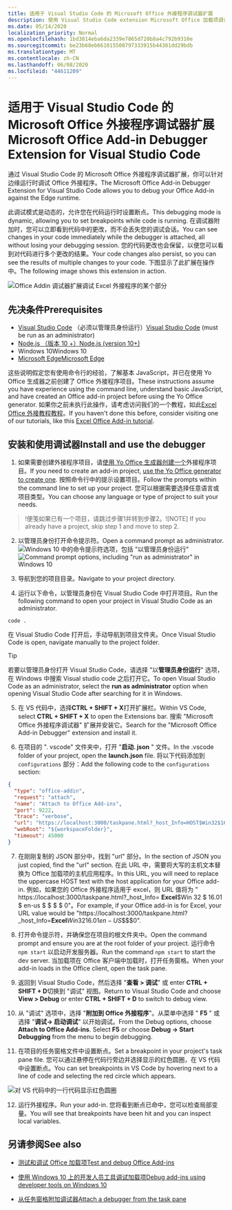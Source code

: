```yaml
---
title: 适用于 Visual Studio Code 的 Microsoft Office 外接程序调试器扩展
description: 使用 Visual Studio Code extension Microsoft Office 加载项调试器调试 Office 外接程序。
ms.date: 05/14/2020
localization_priority: Normal
ms.openlocfilehash: 1bd3814eba6da2339e7865d720b8a4c792b9310e
ms.sourcegitcommit: be23b68eb661015508797333915b44381dd29bdb
ms.translationtype: MT
ms.contentlocale: zh-CN
ms.lasthandoff: 06/08/2020
ms.locfileid: "44611209"
---
```

# <a name="microsoft-office-add-in-debugger-extension-for-visual-studio-code"></a><span data-ttu-id="4d345-103">适用于 Visual Studio Code 的 Microsoft Office 外接程序调试器扩展</span><span class="sxs-lookup"><span data-stu-id="4d345-103">Microsoft Office Add-in Debugger Extension for Visual Studio Code</span></span>

<span data-ttu-id="4d345-104">通过 Visual Studio Code 的 Microsoft Office 外接程序调试器扩展，你可以针对边缘运行时调试 Office 外接程序。</span><span class="sxs-lookup"><span data-stu-id="4d345-104">The Microsoft Office Add-in Debugger Extension for Visual Studio Code allows you to debug your Office Add-in against the Edge runtime.</span></span>

<span data-ttu-id="4d345-105">此调试模式是动态的，允许您在代码运行时设置断点。</span><span class="sxs-lookup"><span data-stu-id="4d345-105">This debugging mode is dynamic, allowing you to set breakpoints while code is running.</span></span> <span data-ttu-id="4d345-106">在调试器附加时，您可以立即看到代码中的更改，而不会丢失您的调试会话。</span><span class="sxs-lookup"><span data-stu-id="4d345-106">You can see changes in your code immediately while the debugger is attached, all without losing your debugging session.</span></span> <span data-ttu-id="4d345-107">您的代码更改也会保留，以便您可以看到对代码进行多个更改的结果。</span><span class="sxs-lookup"><span data-stu-id="4d345-107">Your code changes also persist, so you can see the results of multiple changes to your code.</span></span> <span data-ttu-id="4d345-108">下图显示了此扩展在操作中。</span><span class="sxs-lookup"><span data-stu-id="4d345-108">The following image shows this extension in action.</span></span>

![Office Addin 调试器扩展调试 Excel 外接程序的某个部分](../images/vs-debugger-extension-for-office-addins.jpg)

## <a name="prerequisites"></a><span data-ttu-id="4d345-110">先决条件</span><span class="sxs-lookup"><span data-stu-id="4d345-110">Prerequisites</span></span>

- <span data-ttu-id="4d345-111">[Visual Studio Code](https://code.visualstudio.com/) （必须以管理员身份运行）</span><span class="sxs-lookup"><span data-stu-id="4d345-111">[Visual Studio Code](https://code.visualstudio.com/) (must be run as an administrator)</span></span>
- [<span data-ttu-id="4d345-112">Node.js （版本 10 +）</span><span class="sxs-lookup"><span data-stu-id="4d345-112">Node.js (version 10+)</span></span>](https://nodejs.org/)
- <span data-ttu-id="4d345-113">Windows 10</span><span class="sxs-lookup"><span data-stu-id="4d345-113">Windows 10</span></span>
- [<span data-ttu-id="4d345-114">Microsoft Edge</span><span class="sxs-lookup"><span data-stu-id="4d345-114">Microsoft Edge</span></span>](https://www.microsoft.com/edge)

<span data-ttu-id="4d345-115">这些说明假定您有使用命令行的经验，了解基本 JavaScript，并已在使用 Yo Office 生成器之前创建了 Office 外接程序项目。</span><span class="sxs-lookup"><span data-stu-id="4d345-115">These instructions assume you have experience using the command line, understand basic JavaScript, and have created an Office add-in project before using the Yo Office generator.</span></span> <span data-ttu-id="4d345-116">如果你之前未执行此操作，请考虑访问我们的一个教程，如此[Excel Office 外接教程教程](../tutorials/excel-tutorial.md)。</span><span class="sxs-lookup"><span data-stu-id="4d345-116">If you haven't done this before, consider visiting one of our tutorials, like this [Excel Office Add-in tutorial](../tutorials/excel-tutorial.md).</span></span>

## <a name="install-and-use-the-debugger"></a><span data-ttu-id="4d345-117">安装和使用调试器</span><span class="sxs-lookup"><span data-stu-id="4d345-117">Install and use the debugger</span></span>

1. <span data-ttu-id="4d345-118">如果需要创建外接程序项目，请[使用 Yo Office 生成器创建一个](https://docs.microsoft.com/office/dev/add-ins/quickstarts/excel-quickstart-jquery?tabs=yeomangenerator)外接程序项目。</span><span class="sxs-lookup"><span data-stu-id="4d345-118">If you need to create an add-in project, [use the Yo Office generator to create one](https://docs.microsoft.com/office/dev/add-ins/quickstarts/excel-quickstart-jquery?tabs=yeomangenerator).</span></span> <span data-ttu-id="4d345-119">按照命令行中的提示设置项目。</span><span class="sxs-lookup"><span data-stu-id="4d345-119">Follow the prompts within the command line to set up your project.</span></span> <span data-ttu-id="4d345-120">您可以根据需要选择任意语言或项目类型。</span><span class="sxs-lookup"><span data-stu-id="4d345-120">You can choose any language or type of project to suit your needs.</span></span>

> <span data-ttu-id="4d345-121">!便笺如果已有一个项目，请跳过步骤1并转到步骤2。</span><span class="sxs-lookup"><span data-stu-id="4d345-121">![NOTE] If you already have a project, skip step 1 and move to step 2.</span></span>

2. <span data-ttu-id="4d345-122">以管理员身份打开命令提示符。</span><span class="sxs-lookup"><span data-stu-id="4d345-122">Open a command prompt as administrator.</span></span>
   <span data-ttu-id="4d345-123">![Windows 10 中的命令提示符选项，包括 "以管理员身份运行"](../images/run-as-administrator-vs-code.jpg)</span><span class="sxs-lookup"><span data-stu-id="4d345-123">![Command prompt options, including "run as administrator" in Windows 10](../images/run-as-administrator-vs-code.jpg)</span></span>

3. <span data-ttu-id="4d345-124">导航到您的项目目录。</span><span class="sxs-lookup"><span data-stu-id="4d345-124">Navigate to your project directory.</span></span>

4. <span data-ttu-id="4d345-125">运行以下命令，以管理员身份在 Visual Studio Code 中打开项目。</span><span class="sxs-lookup"><span data-stu-id="4d345-125">Run the following command to open your project in Visual Studio Code as an administrator.</span></span>

```command&nbsp;line
code .
```

<span data-ttu-id="4d345-126">在 Visual Studio Code 打开后，手动导航到项目文件夹。</span><span class="sxs-lookup"><span data-stu-id="4d345-126">Once Visual Studio Code is open, navigate manually to the project folder.</span></span>

> [!TIP]
> <span data-ttu-id="4d345-127">若要以管理员身份打开 Visual Studio Code，请选择 "以**管理员身份运行**" 选项，在 Windows 中搜索 Visual studio code 之后打开它。</span><span class="sxs-lookup"><span data-stu-id="4d345-127">To open Visual Studio Code as an administrator, select the **run as administrator** option when opening Visual Studio Code after searching for it in Windows.</span></span>

5. <span data-ttu-id="4d345-128">在 VS 代码中，选择**CTRL + SHIFT + X**打开扩展栏。</span><span class="sxs-lookup"><span data-stu-id="4d345-128">Within VS Code, select **CTRL + SHIFT + X** to open the Extensions bar.</span></span> <span data-ttu-id="4d345-129">搜索 "Microsoft Office 外接程序调试器" 扩展并安装它。</span><span class="sxs-lookup"><span data-stu-id="4d345-129">Search for the "Microsoft Office Add-in Debugger" extension and install it.</span></span>

6. <span data-ttu-id="4d345-130">在项目的 ". vscode" 文件夹中，打开 "**启动. json** " 文件。</span><span class="sxs-lookup"><span data-stu-id="4d345-130">In the .vscode folder of your project, open the **launch.json** file.</span></span> <span data-ttu-id="4d345-131">将以下代码添加到 `configurations` 部分：</span><span class="sxs-lookup"><span data-stu-id="4d345-131">Add the following code to the `configurations` section:</span></span>

```JSON
{
  "type": "office-addin",
  "request": "attach",
  "name": "Attach to Office Add-ins",
  "port": 9222,
  "trace": "verbose",
  "url": "https://localhost:3000/taskpane.html?_host_Info=HOST$Win32$16.01$en-US$$$$0",
  "webRoot": "${workspaceFolder}",
  "timeout": 45000
}
```

7. <span data-ttu-id="4d345-132">在刚刚复制的 JSON 部分中，找到 "url" 部分。</span><span class="sxs-lookup"><span data-stu-id="4d345-132">In the section of JSON you just copied, find the "url" section.</span></span> <span data-ttu-id="4d345-133">在此 URL 中，需要将大写的主机文本替换为 Office 加载项的主机应用程序。</span><span class="sxs-lookup"><span data-stu-id="4d345-133">In this URL, you will need to replace the uppercase HOST text with the host application for your Office add-in.</span></span> <span data-ttu-id="4d345-134">例如，如果您的 Office 外接程序适用于 excel，则 URL 值将为 " https://localhost:3000/taskpane.html?_host_Info= <strong>Excel</strong>$Win 32 $ 16.01 $ en-us $ \$ \$ \$ 0"。</span><span class="sxs-lookup"><span data-stu-id="4d345-134">For example, if your Office add-in is for Excel, your URL value would be "https://localhost:3000/taskpane.html?_host_Info=<strong>Excel</strong>$Win32$16.01$en-US$\$\$\$0".</span></span>

8. <span data-ttu-id="4d345-135">打开命令提示符，并确保您在项目的根文件夹中。</span><span class="sxs-lookup"><span data-stu-id="4d345-135">Open the command prompt and ensure you are at the root folder of your project.</span></span> <span data-ttu-id="4d345-136">运行命令 `npm start` 以启动开发服务器。</span><span class="sxs-lookup"><span data-stu-id="4d345-136">Run the command `npm start` to start the dev server.</span></span> <span data-ttu-id="4d345-137">当加载项在 Office 客户端中加载时，打开任务窗格。</span><span class="sxs-lookup"><span data-stu-id="4d345-137">When your add-in loads in the Office client, open the task pane.</span></span>

9. <span data-ttu-id="4d345-138">返回到 Visual Studio Code，然后选择 "**查看 > 调试**" 或 enter **CTRL + SHIFT + D**切换到 "调试" 视图。</span><span class="sxs-lookup"><span data-stu-id="4d345-138">Return to Visual Studio Code and choose **View > Debug** or enter **CTRL + SHIFT + D** to switch to debug view.</span></span>

10. <span data-ttu-id="4d345-139">从 "调试" 选项中，选择 "**附加到 Office 外接程序**"。从菜单中选择 " **F5** " 或选择 "**调试-> 启动调试**" 以开始调试。</span><span class="sxs-lookup"><span data-stu-id="4d345-139">From the Debug options, choose **Attach to Office Add-ins**. Select **F5** or choose **Debug -> Start Debugging** from the menu to begin debugging.</span></span>

11. <span data-ttu-id="4d345-140">在项目的任务窗格文件中设置断点。</span><span class="sxs-lookup"><span data-stu-id="4d345-140">Set a breakpoint in your project's task pane file.</span></span> <span data-ttu-id="4d345-141">您可以通过悬停在代码行旁边并选择显示的红色圆圈，在 VS 代码中设置断点。</span><span class="sxs-lookup"><span data-stu-id="4d345-141">You can set breakpoints in VS Code by hovering next to a line of code and selecting the red circle which appears.</span></span>

![对 VS 代码中的一行代码显示红色圆圈](../images/set-breakpoint.jpg)

12. <span data-ttu-id="4d345-143">运行外接程序。</span><span class="sxs-lookup"><span data-stu-id="4d345-143">Run your add-in.</span></span> <span data-ttu-id="4d345-144">您将看到断点已命中，您可以检查局部变量。</span><span class="sxs-lookup"><span data-stu-id="4d345-144">You will see that breakpoints have been hit and you can inspect local variables.</span></span>

## <a name="see-also"></a><span data-ttu-id="4d345-145">另请参阅</span><span class="sxs-lookup"><span data-stu-id="4d345-145">See also</span></span>

* [<span data-ttu-id="4d345-146">测试和调试 Office 加载项</span><span class="sxs-lookup"><span data-stu-id="4d345-146">Test and debug Office Add-ins</span></span>](test-debug-office-add-ins.md)

* [<span data-ttu-id="4d345-147">使用 Windows 10 上的开发人员工具调试加载项</span><span class="sxs-lookup"><span data-stu-id="4d345-147">Debug add-ins using developer tools on Windows 10</span></span>](debug-add-ins-using-f12-developer-tools-on-windows-10.md)

* [<span data-ttu-id="4d345-148">从任务窗格附加调试器</span><span class="sxs-lookup"><span data-stu-id="4d345-148">Attach a debugger from the task pane</span></span>](attach-debugger-from-task-pane.md)
